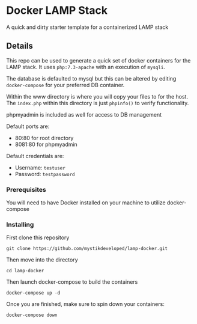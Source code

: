 # Docker LAMP Stack

A quick and dirty starter template for a containerized LAMP stack

## Details

This repo can be used to generate a quick set of docker containers for the LAMP stack. It uses `php:7.3-apache` with an execution of `mysqli`.

The database is defaulted to mysql but this can be altered by editing `docker-compose` for your preferred DB container.

Within the www directory is where you will copy your files to for the host. The `index.php` within this directory is just `phpinfo()` to verify functionality.

phpmyadmin is included as well for access to DB management

Default ports are:

- 80:80 for root directory
- 8081:80 for phpmyadmin

Default credentials are:

- Username: `testuser`
- Password: `testpassword`

### Prerequisites

You will need to have Docker installed on your machine to utilize docker-compose

### Installing

First clone this repository

```
git clone https://github.com/mystikdeveloped/lamp-docker.git
```

Then move into the directory

```
cd lamp-docker
```

Then launch docker-compose to build the containers

```
docker-compose up -d
```

Once you are finished, make sure to spin down your containers:

```
docker-compose down
```
